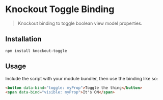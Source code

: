 # Knockout Toggle Binding

> Knockout binding to toggle boolean view model properties.

## Installation

```
npm install knockout-toggle
```

## Usage

Include the script with your module bundler, then use the binding like so:

```html
<button data-bind="toggle: myProp">Toggle the thing</button>
<span data-bind="visible: myProp">It's ON</span>
```